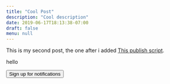```yaml
---
title: "Cool Post"
description: "Cool description"
date: 2019-06-17T18:13:38-07:00
draft: false
menu: null
---
```


This is my second post, the one after i added [This publish script](https://gohugo.io/hosting-and-deployment/hosting-on-github/).

hello


<div>
    <!-- Web Notify button -->
    <button id="register">Sign up for notifications</button>
    <script>
        document.getElementById('register').addEventListener('click', function () {
            UA.then(function (sdk) {
                sdk.register()
            })
        })
    </script>
</div>